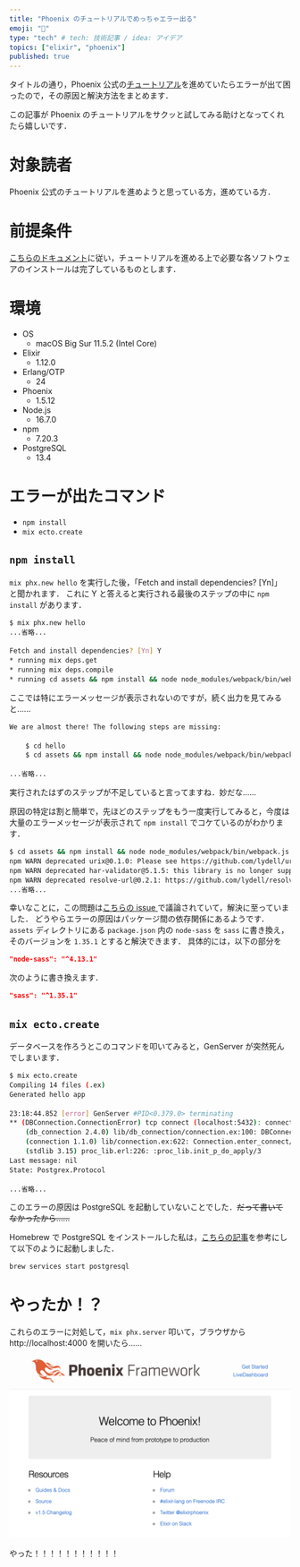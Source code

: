 ```yaml
---
title: "Phoenix のチュートリアルでめっちゃエラー出る"
emoji: "🐣"
type: "tech" # tech: 技術記事 / idea: アイデア
topics: ["elixir", "phoenix"]
published: true
---
```


タイトルの通り，Phoenix 公式の[チュートリアル](https://hexdocs.pm/phoenix/up_and_running.html)を進めていたらエラーが出て困ったので，その原因と解決方法をまとめます．

この記事が Phoenix のチュートリアルをサクッと試してみる助けとなってくれたら嬉しいです．

# 対象読者

Phoenix 公式のチュートリアルを進めようと思っている方，進めている方．

# 前提条件

[こちらのドキュメント](https://hexdocs.pm/phoenix/installation.html)に従い，チュートリアルを進める上で必要な各ソフトウェアのインストールは完了しているものとします．

# 環境

- OS
  - macOS Big Sur 11.5.2 (Intel Core)
- Elixir
  - 1.12.0
- Erlang/OTP
  - 24
- Phoenix
  - 1.5.12
- Node.js
  - 16.7.0
- npm
  - 7.20.3
- PostgreSQL
  - 13.4

# エラーが出たコマンド

- `npm install`
- `mix ecto.create`

## `npm install`

`mix phx.new hello` を実行した後，「Fetch and install dependencies? [Yn]」 と聞かれます．
これに Y と答えると実行される最後のステップの中に `npm install` があります．

```bash
$ mix phx.new hello
...省略...

Fetch and install dependencies? [Yn] Y
* running mix deps.get
* running mix deps.compile
* running cd assets && npm install && node node_modules/webpack/bin/webpack.js --mode development
```

ここでは特にエラーメッセージが表示されないのですが，続く出力を見てみると......

```bash
We are almost there! The following steps are missing:

    $ cd hello
    $ cd assets && npm install && node node_modules/webpack/bin/webpack.js --mode development

...省略...
```

実行されたはずのステップが不足していると言ってますね．妙だな......

原因の特定は割と簡単で，先ほどのステップをもう一度実行してみると，今度は大量のエラーメッセージが表示されて `npm install` でコケているのがわかります．

```bash
$ cd assets && npm install && node node_modules/webpack/bin/webpack.js --mode development
npm WARN deprecated urix@0.1.0: Please see https://github.com/lydell/urix#deprecated
npm WARN deprecated har-validator@5.1.5: this library is no longer supported
npm WARN deprecated resolve-url@0.2.1: https://github.com/lydell/resolve-url#deprecated
...省略...
```

幸いなことに，この問題は[こちらの issue ](https://github.com/phoenixframework/phoenix/issues/4359#issuecomment-873133536)で議論されていて，解決に至っていました．
どうやらエラーの原因はパッケージ間の依存関係にあるようです．`assets` ディレクトリにある `package.json` 内の `node-sass` を `sass` に書き換え，そのバージョンを `1.35.1` とすると解決できます．
具体的には，以下の部分を

```json
"node-sass": "^4.13.1"
```

次のように書き換えます．

```json
"sass": "^1.35.1"
```

## `mix ecto.create`

データベースを作ろうとこのコマンドを叩いてみると，GenServer が突然死んでしまいます．

```bash
$ mix ecto.create
Compiling 14 files (.ex)
Generated hello app

23:18:44.852 [error] GenServer #PID<0.379.0> terminating
** (DBConnection.ConnectionError) tcp connect (localhost:5432): connection refused - :econnrefused
    (db_connection 2.4.0) lib/db_connection/connection.ex:100: DBConnection.Connection.connect/2
    (connection 1.1.0) lib/connection.ex:622: Connection.enter_connect/5
    (stdlib 3.15) proc_lib.erl:226: :proc_lib.init_p_do_apply/3
Last message: nil
State: Postgrex.Protocol

...省略...
```

このエラーの原因は PostgreSQL を起動していないことでした．~~だって書いてなかったから......~~

Homebrew で PostgreSQL をインストールした私は，[こちらの記事](https://qiita.com/domodomodomo/items/12fe7555513de6b078db)を参考にして以下のように起動しました．

```bash
brew services start postgresql
```

# やったか！？

これらのエラーに対処して，`mix phx.server` 叩いて，ブラウザから http://localhost:4000 を開いたら......

![](/images/elixir-phoenix-tutorial-smoothly/success.png)

やった！！！！！！！！！！！
